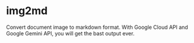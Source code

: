 # img2md
Convert document image to markdown format. With Google Cloud API and Google Gemini API, you will get the bast output ever.
